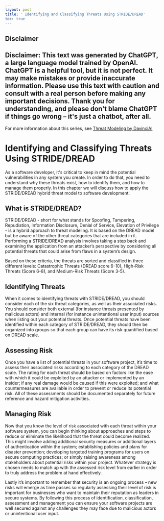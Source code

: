 ```yaml
---
layout: post
title: ' Identifying and Classifying Threats Using STRIDE/DREAD'
toc: true
---
```

## Disclaimer
 Disclaimer: This text was generated by **ChatGPT**, a large language model trained by OpenAI. ChatGPT is a helpful tool, but it is not perfect. It may make mistakes or provide inaccurate information. Please use this text with caution and consult with a real person before making any important decisions. Thank you for understanding, and please don't blame ChatGPT if things go wrong – it's just a chatbot, after all.
---
 For more information about this series, see [Threat Modeling by DavinciAI](../threat-modeling-by-DavinciAI)



# Identifying and Classifying Threats Using STRIDE/DREAD

As a software developer, it's critical to keep in mind the potential vulnerabilities in any system you create. In order to do that, you need to understand why these threats exist, how to identify them, and how to manage them properly. In this chapter we will discuss how to apply the STRIDE/DREAD hybrid threat model to software development.

## What is STRIDE/DREAD? 

STRIDE/DREAD - short for what stands for Spoofing, Tampering, Repudiation, Information Disclosure, Denial of Service, Elevation of Privilege - is a hybrid approach to threat modeling. It is based on the DREAD model but be aware of the other threat categories that are included in it. Performing a STRIDE/DREAD analysis involves taking a step back and examining the application from an attacker’s perspective by considering all potential threats that could arise from flaws in a system’s design.  

Based on these criteria, the threats are sorted and classified in three different levels: Catastrophic Threats (DREAD score 9-10), High-Risk Threats (Score 6-8), and Medium-Risk Threats (Score 3-5). 

## Identifying Threats 

When it comes to identifying threats with STRIDE/DREAD, you should consider each of the six threat categories, as well as their associated risks. You should consider both external (for instance threats presented by malicious actors) and internal (for instance unintentional user input) sources when listing out your potential threats. Once potential threats have been identified within each category of STRIDE/DREAD, they should then be organized into groups so that each group can have its risk quantified based on DREAD scale. 

## Assessing Risk 
	 	 	 	 	 	 	 	 	 		  
Once you have a list of potential threats in your software project, it’s time to assess their associated risks according to each category of the DREAD scale. The rating for each threat should be based on factors like the ease with which it could be exploited by an attacker or implemented by an insider; if any real damage would be caused if this were exploited; and what countermeasures are available in order to prevent or reduce its potential risk. All of these assessments should be documented separately for future reference and hazard mitigation activities.  

## Managing Risk 
  	  	  	  	  	  	  	   	   
Now that you know the level of risk associated with each threat within your software system, you can begin thinking about approaches and steps to reduce or eliminate the likelihood that the threat could become realized. This might involve adding additional security measures or additional layers of authentication within the system; establishing policies and plans for disaster prevention; developing targeted training programs for users on secure computing practices; or simply raising awareness among stakeholders about potential risks within your project. Whatever strategy is chosen needs to match up with the assessed risk level from earlier in order to truly address the problem at hand effectively. 

Lastly it’s important to remember that security is an ongoing process – new risks will emerge as time passes so regularly assessing their level of risk is important for businesses who want to maintain their reputation as leaders in secure systems. By following this process of identification, classification, assessment and management you can ensure your software projects are well secured against any challenges they may face due to malicious actors or unintentional user input.
